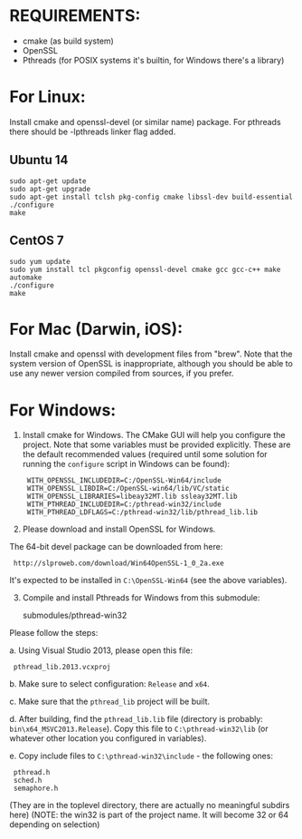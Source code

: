 REQUIREMENTS:
============

* cmake (as build system)
* OpenSSL
* Pthreads (for POSIX systems it's builtin, for Windows there's a library)

For Linux:
==========

Install cmake and openssl-devel (or similar name) package. For pthreads
there should be -lpthreads linker flag added.

## Ubuntu 14
```
sudo apt-get update
sudo apt-get upgrade
sudo apt-get install tclsh pkg-config cmake libssl-dev build-essential
./configure
make
```
## CentOS 7
```
sudo yum update
sudo yum install tcl pkgconfig openssl-devel cmake gcc gcc-c++ make automake
./configure
make
```

For Mac (Darwin, iOS):
=====================

Install cmake and openssl with development files from "brew". Note that the
system version of OpenSSL is inappropriate, although you should be able to
use any newer version compiled from sources, if you prefer.

For Windows:
============

1. Install cmake for Windows. The CMake GUI will help you configure the project.
Note that some variables must be provided explicitly. These are the default
recommended values (required until some solution for running the `configure`
script in Windows can be found):

		WITH_OPENSSL_INCLUDEDIR=C:/OpenSSL-Win64/include
		WITH_OPENSSL_LIBDIR=C:/OpenSSL-win64/lib/VC/static
		WITH_OPENSSL_LIBRARIES=libeay32MT.lib ssleay32MT.lib
		WITH_PTHREAD_INCLUDEDIR=C:/pthread-win32/include
		WITH_PTHREAD_LDFLAGS=C:/pthread-win32/lib/pthread_lib.lib


2. Please download and install OpenSSL for Windows.

The 64-bit devel package can be downloaded from here:

     http://slproweb.com/download/Win64OpenSSL-1_0_2a.exe

It's expected to be installed in `C:\OpenSSL-Win64` (see the above variables).


3. Compile and install Pthreads for Windows from this submodule:

     submodules/pthread-win32

Please follow the steps:

a. Using Visual Studio 2013, please open this file:

     pthread_lib.2013.vcxproj

b. Make sure to select configuration: `Release` and `x64`.

c. Make sure that the `pthread_lib` project will be built.

d. After building, find the `pthread_lib.lib` file (directory is probably: `bin\x64_MSVC2013.Release`).
Copy this file to `C:\pthread-win32\lib` (or whatever other location you configured in variables).

e. Copy include files to `C:\pthread-win32\include` - the following ones:

     pthread.h
     sched.h
     semaphore.h

(They are in the toplevel directory, there are actually no meaningful subdirs here)
(NOTE: the win32 is part of the project name. It will become 32 or 64 depending on selection)

